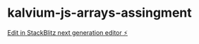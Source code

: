 # kalvium-js-arrays-assingment

[Edit in StackBlitz next generation editor ⚡️](https://stackblitz.com/~/github.com/Alphamikey23/kalvium-js-arrays-assingment)